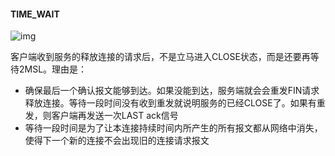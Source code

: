 #### TIME_WAIT

![img](https://gitee.com/zero049/MyNoteImages/raw/master/1881442-20191127170615916-777396390.png)

客户端收到服务的释放连接的请求后，不是立马进入CLOSE状态，而是还要再等待2MSL。理由是：

- 确保最后一个确认报文能够到达。如果没能到达，服务端就会会重发FIN请求释放连接。等待一段时间没有收到重发就说明服务的已经CLOSE了。如果有重发，则客户端再发送一次LAST ack信号
- 等待一段时间是为了让本连接持续时间内所产生的所有报文都从网络中消失，使得下一个新的连接不会出现旧的连接请求报文



